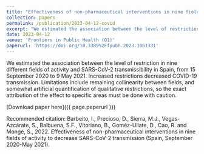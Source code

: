 ```yaml
---
title: "Effectiveness of non-pharmaceutical interventions in nine fields of activity to decrease SARS-CoV-2 transmission (Spain, September 2020-May 2021)"
collection: papers
permalink: /publication/2023-04-12-covid
excerpt: "We estimated the association between the level of restriction in nine different fields of activity and SARS-CoV-2 transmissibility in Spain, from 15th September 2020 to 9th May 2021."
date: 2023-04-12
venue: 'Frontiers in Public Health (Q1)'
paperurl: 'https://doi.org/10.3389%2Ffpubh.2023.1061331'
---
```

We estimated the association between the level of restriction in nine different fields of activity and SARS-CoV-2 transmissibility in Spain, from 15 September 2020 to 9 May 2021. Increased restrictions decreased COVID-19 transmission. Limitations include remaining collinearity between fields, and somewhat artificial quantification of qualitative restrictions, so the exact attribution of the effect to specific areas must be done with caution.

[Download paper here]({{ page.paperurl }})

Recommended citation: Barbeito, I., Precioso, D., Sierra, M.J., Vegas-Azcárate, S., Balbuena, S.F., Vitoriano, B., Goméz-Ullate, D., Cao, R. and Monge, S., 2022. Effectiveness of non-pharmaceutical interventions in nine fields of activity to decrease SARS-CoV-2 transmission (Spain, September 2020-May 2021).
